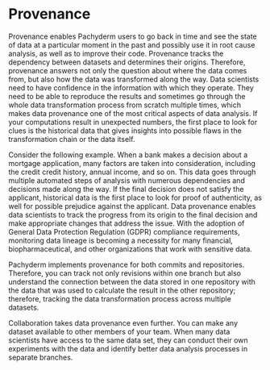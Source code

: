 # Provenance

Provenance enables Pachyderm users to go back in time and see the state of
data at a particular moment in the past and possibly use it in root cause
analysis, as well as to improve their code. Provenance tracks the
dependency between datasets and determines their origins. Therefore,
provenance answers not only the question about where the data comes from,
but also how the data was transformed along the way. Data scientists need
to have confidence in the information with which they operate. They need
to be able to reproduce the results and sometimes go through the whole
data transformation process from scratch multiple times, which makes data
provenance one of the most critical aspects of data analysis. If your
computations result in unexpected numbers, the first place to look for clues
is the historical data that gives insights into possible flaws in the
transformation chain or the data itself.

Consider the following example. When a bank makes a decision about a mortgage
application, many factors are taken into consideration, including the credit
credit history, annual income, and so on. This data goes through multiple
automated steps of analysis with numerous dependencies and decisions made
along the way. If the final decision does not satisfy the applicant,
historical data is the first place to look for proof of authenticity,
as well for possible prejudice against the applicant. Data provenance
enables data scientists to track the
progress from its origin to the final decision and make appropriate
changes that address the issue. With the adoption of General Data
Protection Regulation (GDPR) compliance requirements, monitoring data lineage
is becoming a necessity for many financial,
biopharmaceutical, and other organizations that work with sensitive data.

Pachyderm implements provenance for both commits and repositories.
Therefore, you can track not only revisions within one branch but also
understand the connection between the data stored in one repository
with the data that was used to calculate the result in the other
repository; therefore, tracking the data transformation process across
multiple datasets.

Collaboration takes data provenance even further. You can make any dataset
available to other members of your team. When many data scientists have
access to the same data set, they can conduct their own experiments with
the data and identify better data analysis processes in separate branches.



<!--- Add an example that describes provenance accross repositories  and  branches -->

